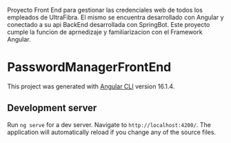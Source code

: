 Proyecto Front End para gestionar las credenciales web de todos los empleados de UltraFibra. El mismo se encuentra desarrollado con Angular y conectado a su api BackEnd desarrollada con SpringBot. Este proyecto cumple la funcion de aprnedizaje y familiarizacion con el Framework Angular. 


# PasswordManagerFrontEnd

This project was generated with [Angular CLI](https://github.com/angular/angular-cli) version 16.1.4.

## Development server

Run `ng serve` for a dev server. Navigate to `http://localhost:4200/`. The application will automatically reload if you change any of the source files.

